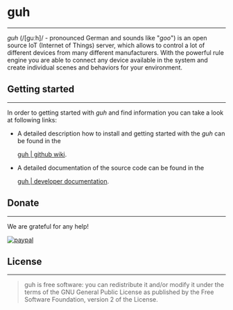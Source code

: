 # guh
--------------------------------------------

*guh* (/[guːh]/ - pronounced German and sounds like "*goo*") is an open source IoT (Internet of Things) server, which allows to control a lot of different devices from many different manufacturers. With the powerful rule engine you are able to connect any device available in the system and create individual scenes and behaviors for your environment.

## Getting started
--------------------------------------------
In order to getting started with *guh* and find information you can take a look at following links:

* A detailed description how to install and getting started with the *guh* can be found in the

    [guh | github wiki](https://github.com/guh/guh/wiki). 

* A detailed documentation of the source code can be found in the

    [guh | developer documentation](http://dev.guh.guru/).


## Donate
--------------------------------------------
We are grateful for any help!

[![paypal](https://www.paypalobjects.com/en_US/i/btn/btn_donateCC_LG.gif)](https://www.paypal.com/cgi-bin/webscr?cmd=_s-xclick&hosted_button_id=SNATFFJGNRUZ6)

## License
--------------------------------------------
> guh is free software: you can redistribute it and/or modify it under the terms of the GNU General Public License as published by the Free Software Foundation, version 2 of the License.


